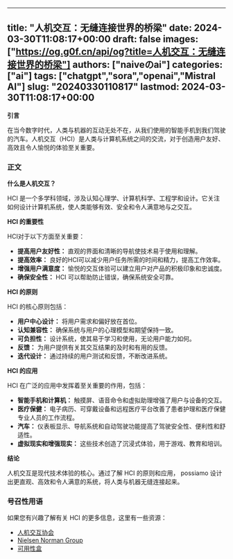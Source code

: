 
---
title: "人机交互：无缝连接世界的桥梁"
date: 2024-03-30T11:08:17+00:00
draft: false
images: ["https://og.g0f.cn/api/og?title=人机交互：无缝连接世界的桥梁"]
authors: ["naiveのai"]
categories: ["ai"]
tags: ["chatgpt","sora","openai","Mistral AI"]
slug: "20240330110817"
lastmod: 2024-03-30T11:08:17+00:00
---
**引言**

在当今数字时代，人类与机器的互动无处不在，从我们使用的智能手机到我们驾驶的汽车。人机交互（HCI）是人类与计算机系统之间的交流，对于创造用户友好、高效且令人愉悦的体验至关重要。

### 正文

**什么是人机交互？**

HCI 是一个多学科领域，涉及认知心理学、计算机科学、工程学和设计。它关注如何设计计算机系统，使人类能够有效、安全和令人满意地与之交互。

**HCI 的重要性**

HCI对于以下方面至关重要：

* **提高用户友好性：** 直观的界面和清晰的导航使技术易于使用和理解。
* **提高效率：** 良好的HCI可以减少用户任务所需的时间和精力，提高工作效率。
* **增强用户满意度：** 愉悦的交互体验可以建立用户对产品的积极印象和忠诚度。
* **确保安全性：** HCI 可以帮助防止错误，确保系统安全可靠。

**HCI 的原则**

HCI 的核心原则包括：

* **用户中心设计：** 将用户需求和偏好放在首位。
* **认知兼容性：** 确保系统与用户的心理模型和期望保持一致。
* **可负担性：** 设计系统，使其易于学习和使用，无论用户能力如何。
* **反馈：** 为用户提供有关其交互结果的及时和有用的反馈。
* **迭代设计：** 通过持续的用户测试和反馈，不断改进系统。

**HCI 的应用**

HCI 在广泛的应用中发挥着至关重要的作用，包括：

* **智能手机和计算机：** 触摸屏、语音命令和虚拟助理增强了用户与设备的交互。
* **医疗保健：** 电子病历、可穿戴设备和远程医疗平台改善了患者护理和医疗保健专业人员的工作流程。
* **汽车：** 仪表板显示、导航系统和自动驾驶功能提高了驾驶安全性、便利性和舒适性。
* **虚拟现实和增强现实：** 这些技术创造了沉浸式体验，用于游戏、教育和培训。

**结论**

人机交互是现代技术体验的核心。通过了解 HCI 的原则和应用， possiamo 设计出更直观、高效和令人满意的系统，将人类与机器无缝连接起来。

### 号召性用语

如果您有兴趣了解有关 HCI 的更多信息，这里有一些资源：

* [人机交互协会](https://www.chi-society.org/)
* [Nielsen Norman Group](https://www.nngroup.com/)
* [可用性盒](https://www.usabilitybox.com/)